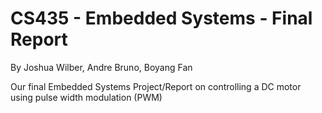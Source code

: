 # CS435 - Embedded Systems - Final Report

By Joshua Wilber, Andre Bruno, Boyang Fan

Our final Embedded Systems Project/Report on controlling a DC motor using pulse width modulation (PWM)
